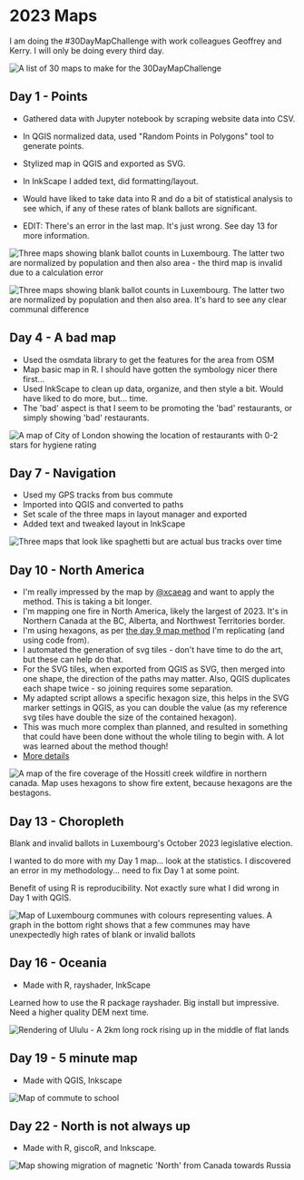 # 2023 Maps 

I am doing the #30DayMapChallenge with work colleagues Geoffrey and Kerry. I will only be doing every third day.

![A list of 30 maps to make for the 30DayMapChallenge](30dmc-2023.png)

## Day 1 - Points

- Gathered data with Jupyter notebook by scraping website data into CSV.
- In QGIS normalized data, used "Random Points in Polygons" tool to generate points.
- Stylized map in QGIS and exported as SVG.
- In InkScape I added text, did formatting/layout.
- Would have liked to take data into R and do a bit of statistical analysis to see which, if any of these rates of blank ballots are significant.

- EDIT: There's an error in the last map. It's just wrong. See day 13 for more information.

![Three maps showing blank ballot counts in Luxembourg. The latter two are normalized by population and then also area - the third map is invalid due to a calculation error](day01/Luxembourg_2023_legislative_election_blank_ballots.png)

![Three maps showing blank ballot counts in Luxembourg. The latter two are normalized by population and then also area. It's hard to see any clear communal difference](day01/day01_redux.png)

## Day 4 - A bad map

- Used the osmdata library to get the features for the area from OSM
- Map basic map in R. I should have gotten the symbology nicer there first...
- Used InkScape to clean up data, organize, and then style a bit. Would have liked to do more, but... time.
- The 'bad' aspect is that I seem to be promoting the 'bad' restaurants, or simply showing 'bad' restaurants.

![A map of City of London showing the location of restaurants with 0-2 stars for hygiene rating](day04/col_restaurants.png)

## Day 7 - Navigation

- Used my GPS tracks from bus commute
- Imported into QGIS and converted to paths
- Set scale of the three maps in layout manager and exported
- Added text and tweaked layout in InkScape

![Three maps that look like spaghetti but are actual bus tracks over time](day07/Navigation_day7_map.png)

## Day 10 - North America

- I'm really impressed by the map by [@xcaeag](https://github.com/xcaeag/30DayMapChallenge-2023/blob/main/day9.md) and want to apply the method. This is taking a bit longer.
- I'm mapping one fire in North America, likely the largest of 2023. It's in Northern Canada at the BC, Alberta, and Northwest Territories border.
- I'm using hexagons, as per [the day 9 map method](https://github.com/xcaeag/30DayMapChallenge-2023/blob/main/day9.md) I'm replicating (and using code from).
- I automated the generation of svg tiles - don't have time to do the art, but these can help do that.
- For the SVG tiles, when exported from QGIS as SVG, then merged into one shape, the direction of the paths may matter. Also, QGIS duplicates each shape twice - so joining requires some separation.
- My adapted script allows a specific hexagon size, this helps in the SVG marker settings in QGIS, as you can double the value (as my reference svg tiles have double the size of the contained hexagon).
- This was much more complex than planned, and resulted in something that could have been done without the whole tiling to begin with. A lot was learned about the method though!
- [More details](day10/README.md)

![A map of the fire coverage of the Hossitl creek wildfire in northern canada. Map uses hexagons to show fire extent, because hexagons are the bestagons.](day10/fire_map_day10.png)

## Day 13 - Choropleth

Blank and invalid ballots in Luxembourg's October 2023 legislative election.

I wanted to do more with my Day 1 map... look at the statistics. I discovered an error in my methodology... need to fix Day 1 at some point.

Benefit of using R is reproducibility. Not exactly sure what I did wrong in Day 1 with QGIS.

![Map of Luxembourg communes with colours representing values. A graph in the bottom right shows that a few communes may have unexpectedly high rates of blank or invalid ballots](day13/day13_bi_ballots.png)

## Day 16 - Oceania

- Made with R, rayshader, InkScape

Learned how to use the R package rayshader. Big install but impressive. Need a higher quality DEM next time.

![Rendering of Ululu - A 2km long rock rising up in the middle of flat lands](day16/day16_oceania.png)

## Day 19 - 5 minute map

- Made with QGIS, Inkscape

![Map of commute to school](day19/raw_commute_edit.png)

## Day 22 - North is not always up

- Made with R, giscoR, and Inkscape.

![Map showing migration of magnetic 'North' from Canada towards Russia](day22/day22map.png)
